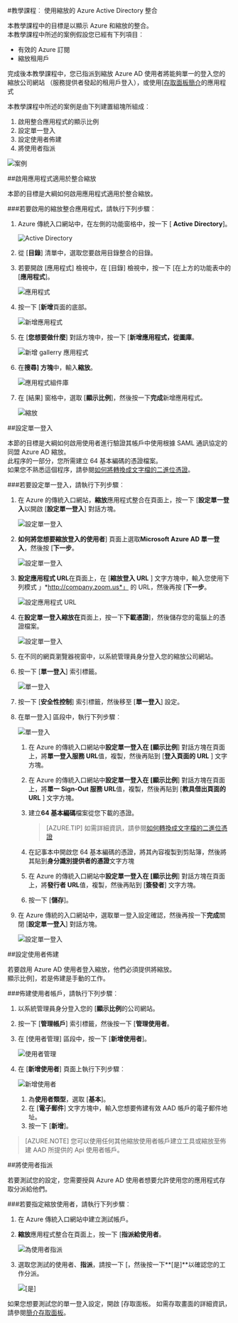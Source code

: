 <properties 
    pageTitle="教學課程︰ 使用縮放的 Azure Active Directory 整合 |Microsoft Azure" 
    description="瞭解如何使用 Azure Active Directory 中的縮放，若要啟用單一登入、 自動化佈建和更多 ！。" 
    services="active-directory" 
    authors="jeevansd"  
    documentationCenter="na" 
    manager="femila"/>
<tags 
    ms.service="active-directory" 
    ms.devlang="na" 
    ms.topic="article" 
    ms.tgt_pltfrm="na" 
    ms.workload="identity" 
    ms.date="08/16/2016" 
    ms.author="jeedes" />

#<a name="tutorial-azure-active-directory-integration-with-zoom"></a>教學課程︰ 使用縮放的 Azure Active Directory 整合
  
本教學課程中的目標是以顯示 Azure 和縮放的整合。  
本教學課程中所述的案例假設您已經有下列項目︰

-   有效的 Azure 訂閱
-   縮放租用戶
  
完成後本教學課程中，您已指派到縮放 Azure AD 使用者將能夠單一的登入您的縮放公司網站 （服務提供者發起的租用戶登入），或使用[[存取面板簡介](active-directory-saas-access-panel-introduction.md)的應用程式
  
本教學課程中所述的案例是由下列建置組塊所組成︰

1.  啟用整合應用程式的顯示比例
2.  設定單一登入
3.  設定使用者佈建
4.  將使用者指派

![案例](./media/active-directory-saas-zoom-tutorial/IC784693.png "案例")

##<a name="enabling-the-application-integration-for-zoom"></a>啟用應用程式適用於整合縮放
  
本節的目標是大綱如何啟用應用程式適用於整合縮放。

###<a name="to-enable-the-application-integration-for-zoom-perform-the-following-steps"></a>若要啟用的縮放整合應用程式，請執行下列步驟︰

1.  Azure 傳統入口網站中，在左側的功能窗格中，按一下 [ **Active Directory**]。

    ![Active Directory](./media/active-directory-saas-zoom-tutorial/IC700993.png "Active Directory")

2.  從 [**目錄**] 清單中，選取您要啟用目錄整合的目錄。

3.  若要開啟 [應用程式] 檢視中，在 [目錄] 檢視中，按一下 [在上方的功能表中的 [**應用程式**]。

    ![應用程式](./media/active-directory-saas-zoom-tutorial/IC700994.png "應用程式")

4.  按一下 [**新增**頁面的底部。

    ![新增應用程式](./media/active-directory-saas-zoom-tutorial/IC749321.png "新增應用程式")

5.  在 [**您想要做什麼**] 對話方塊中，按一下 [**新增應用程式，從圖庫**。

    ![新增 gallerry 應用程式](./media/active-directory-saas-zoom-tutorial/IC749322.png "新增 gallerry 應用程式")

6.  在**搜尋] 方塊**中，輸入**縮放**。

    ![應用程式組件庫](./media/active-directory-saas-zoom-tutorial/IC784694.png "應用程式組件庫")

7.  在 [結果] 窗格中，選取 [**顯示比例**]，然後按一下**完成**新增應用程式。

    ![縮放](./media/active-directory-saas-zoom-tutorial/IC784695.png "縮放")

##<a name="configuring-single-sign-on"></a>設定單一登入
  
本節的目標是大綱如何啟用使用者進行驗證其帳戶中使用根據 SAML 通訊協定的同盟 Azure AD 縮放。  
此程序的一部分，您所需建立 64 基本編碼的憑證檔案。  
如果您不熟悉這個程序，請參閱[如何將轉換成文字檔的二進位憑證](http://youtu.be/PlgrzUZ-Y1o)。

###<a name="to-configure-single-sign-on-perform-the-following-steps"></a>若要設定單一登入，請執行下列步驟︰

1.  在 Azure 的傳統入口網站，**縮放**應用程式整合在頁面上，按一下 [**設定單一登入**以開啟 [**設定單一登入**] 對話方塊。

    ![設定單一登入](./media/active-directory-saas-zoom-tutorial/IC784696.png "設定單一登入")

2.  **如何將您想要縮放登入的使用者**] 頁面上選取**Microsoft Azure AD 單一登入**，然後按 [**下一步**。

    ![設定單一登入](./media/active-directory-saas-zoom-tutorial/IC784697.png "設定單一登入")

3.  **設定應用程式 URL**在頁面上，在 [**縮放登入 URL** ] 文字方塊中，輸入您使用下列模式 」*http://company.zoom.us*」 的 URL，然後再按 [**下一步**。

    ![設定應用程式 URL](./media/active-directory-saas-zoom-tutorial/IC784698.png "設定應用程式 URL")

4.  在**設定單一登入縮放在**頁面上，按一下**下載憑證**]，然後儲存您的電腦上的憑證檔案。

    ![設定單一登入](./media/active-directory-saas-zoom-tutorial/IC784699.png "設定單一登入")

5.  在不同的網頁瀏覽器視窗中，以系統管理員身分登入您的縮放公司網站。

6.  按一下 [**單一登入**] 索引標籤。

    ![單一登入](./media/active-directory-saas-zoom-tutorial/IC784700.png "單一登入")

7.  按一下 [**安全性控制**] 索引標籤，然後移至 [**單一登入**] 設定。

8.  在單一登入] 區段中，執行下列步驟︰

    ![單一登入](./media/active-directory-saas-zoom-tutorial/IC784701.png "單一登入")

    1.  在 Azure 的傳統入口網站中**設定單一登入在 [顯示比例**] 對話方塊在頁面上，將**單一登入服務 URL**值，複製，然後再貼到 [**登入頁面的 URL** ] 文字方塊。
    2.  在 Azure 的傳統入口網站中**設定單一登入在 [顯示比例**] 對話方塊在頁面上，將**單一 Sign-Out 服務 URL**值，複製，然後再貼到 [**教具借出頁面的 URL** ] 文字方塊。
    3.  建立**64 基本編碼**檔案從您下載的憑證。  

        >[AZURE.TIP] 如需詳細資訊，請參閱[如何轉換成文字檔的二進位憑證](http://youtu.be/PlgrzUZ-Y1o)

    4.  在記事本中開啟您 64 基本編碼的憑證，將其內容複製到剪貼簿，然後將其貼到**身分識別提供者的憑證**文字方塊
    5.  在 Azure 的傳統入口網站中**設定單一登入在 [顯示比例**] 對話方塊在頁面上，將**發行者 URL**值，複製，然後再貼到 [**簽發者**] 文字方塊。
    6.  按一下 [**儲存**]。

9.  在 Azure 傳統的入口網站中，選取單一登入設定確認，然後再按一下**完成**關閉 [**設定單一登入**] 對話方塊。

    ![設定單一登入](./media/active-directory-saas-zoom-tutorial/IC784702.png "設定單一登入")

##<a name="configuring-user-provisioning"></a>設定使用者佈建
  
若要啟用 Azure AD 使用者登入縮放，他們必須提供將縮放。  
顯示比例]，若是佈建是手動的工作。

###<a name="to-provision-a-user-accounts-perform-the-following-steps"></a>佈建使用者帳戶，請執行下列步驟︰

1.  以系統管理員身分登入您的 [**顯示比例**的公司網站。

2.  按一下 [**管理帳戶**] 索引標籤，然後按一下 [**管理使用者**。

3.  在 [使用者管理] 區段中，按一下 [**新增使用者**]。

    ![使用者管理](./media/active-directory-saas-zoom-tutorial/IC784703.png "使用者管理")

4.  在 [**新增使用者**] 頁面上執行下列步驟︰

    ![新增使用者](./media/active-directory-saas-zoom-tutorial/IC784704.png "新增使用者")

    1.  為**使用者類型**，選取 [**基本**]。
    2.  在 [**電子郵件**] 文字方塊中，輸入您想要佈建有效 AAD 帳戶的電子郵件地址。
    3.  按一下 [**新增**]。

>[AZURE.NOTE] 您可以使用任何其他縮放使用者帳戶建立工具或縮放至佈建 AAD 所提供的 Api 使用者帳戶。

##<a name="assigning-users"></a>將使用者指派
  
若要測試您的設定，您需要授與 Azure AD 使用者想要允許使用您的應用程式存取分派給他們。

###<a name="to-assign-users-to-zoom-perform-the-following-steps"></a>若要指定縮放使用者，請執行下列步驟︰

1.  在 Azure 傳統入口網站中建立測試帳戶。

2.  **縮放**應用程式整合在頁面上，按一下 [**指派給使用者**。

    ![為使用者指派](./media/active-directory-saas-zoom-tutorial/IC784705.png "為使用者指派")

3.  選取您測試的使用者、**指派**，請按一下 [，然後按一下**[是]**以確認您的工作分派。

    ![[是]](./media/active-directory-saas-zoom-tutorial/IC767830.png "[是]")
  
如果您想要測試您的單一登入設定，開啟 [存取面板。 如需存取畫面的詳細資訊，請參閱[簡介存取面板](active-directory-saas-access-panel-introduction.md)。